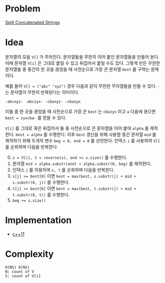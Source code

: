 # Problem

[Split Concatenated Strings](https://leetcode.com/problems/split-concatenated-strings/)

# Idea

문자열의 모음 `V[]` 가 주어진다. 문자열들을 무한히 이어 붙인 문자열들을
만들어 본다. 이때 문자열 `V[i]` 은 그대로 붙일 수 있고 뒤집어서 붙일 수도 있다.
그렇게 만든 무한한 문자열들 중 중간의 한 곳을 끊었을 때 사전순으로
가장 큰 문자열 `best` 를 구하는 문제이다.

예를 들어 `V[] = ("abc" "xyz")` 경우 다음과 같이 무한한 무자열들을
만들 수 있다. `-` 는 문자열이 무한히 반복된다는 의미이다.

```
-abcxyz- -abczyx- -cbaxyz- -cbazyx
```

이들 중 한 곳을 끊었을 때 사전순으로 가장 큰 `best` 는 `cbazyx`
이고 `a` 다음에 끊으면 `best = zyxcba-` 를 얻을 수 있다.

`V[i]` 를 그대로 혹은 뒤집어서 둘 중 사전순으로 큰 문자열을 이어 붙여
`alpha` 를 제작한다. `best = alpha` 를 수행한다. 이후 `best` 갱신을
위해 사용할 중간 문자열 `mid` 를 제작하기 위해 두개의 변수 `beg = 0,
end = 0` 를 선언한다. 인덱스 `i` 를 사용하여 `V[]` 를 순회하며 다음을
반복한다.

0. `s = V[i], t = reverse(s), end += s.size()` 를 수행한다.
1. 문자열 `mid = alpha.substr(end) + alpha.substr(0, beg)` 를 제작한다.
2. 인덱스 `j` 를 이용하여 `s, t` 를 순회하며 다음을 반복한다.
  0. `s[j] >= best[0]` 이면 `best = max(best, s.substr(j) + mid +
     s.substr(0, j))` 를 수행한다.
  1. `t[j] >= best[0]` 이면 `best = max(best, t.substr(j) + mid +
     t.substr(0, t))` 를 수행한다.
3. `beg += s.size()`

# Implementation

* [c++11](a.cpp)

# Complexity

```
O(NS) O(NS)
N: count of V
S: count of V[i]
```
